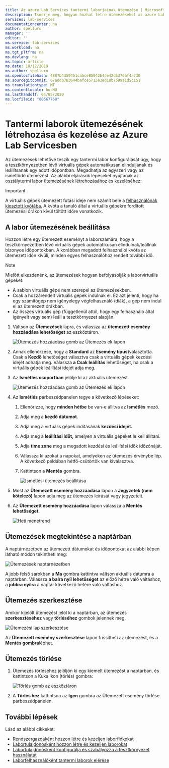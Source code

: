 ```yaml
---
title: Az azure Lab Services tantermi laborjainak ütemezése | Microsoft dokumentumok
description: Ismerje meg, hogyan hozhat létre ütemezéseket az azure Lab Services tantermi laborok számára, hogy a laborokban lévő virtuális gépek egy adott időpontban elinduljanak és állítsanak le.
services: lab-services
documentationcenter: na
author: spelluru
manager: ''
editor: ''
ms.service: lab-services
ms.workload: na
ms.tgt_pltfrm: na
ms.devlang: na
ms.topic: article
ms.date: 10/12/2019
ms.author: spelluru
ms.openlocfilehash: 4887b4359451ca5ce85042b4de42d5376bf4a730
ms.sourcegitcommit: 67addb783644bafce5713e3ed10b7599a1d5c151
ms.translationtype: MT
ms.contentlocale: hu-HU
ms.lasthandoff: 04/05/2020
ms.locfileid: "80667768"
---
```

# <a name="create-and-manage-schedules-for-classroom-labs-in-azure-lab-services"></a>Tantermi laborok ütemezésének létrehozása és kezelése az Azure Lab Servicesben 
Az ütemezések lehetővé teszik egy tantermi labor konfigurálását úgy, hogy a tesztkörnyezetben lévő virtuális gépek automatikusan elinduljanak és leállítsanak egy adott időpontban. Megadhatja az egyszeri vagy az ismétlődő ütemezést. Az alábbi eljárások lépéseket nyújtanak az osztálytermi labor ütemezésének létrehozásához és kezeléséhez: 

> [!IMPORTANT]
> A virtuális gépek ütemezett futási ideje nem számít bele a [felhasználónak kiosztott kvótába.](how-to-configure-student-usage.md#set-quotas-for-users) A kvóta a tanuló által a virtuális gépekre fordított ütemezési órákon kívül töltött időre vonatkozik. 

## <a name="set-a-schedule-for-the-lab"></a>A labor ütemezésének beállítása
Hozzon létre egy ütemezett eseményt a laborszámára, hogy a tesztkörnyezetben lévő virtuális gépek automatikusan elindulnak/leállnak bizonyos időpontokban. A korábban megadott felhasználói kvóta az ütemezett időn kívüli, minden egyes felhasználóhoz rendelt további idő. 

> [!NOTE]
> Mielőtt elkezdenénk, az ütemezések hogyan befolyásolják a laborvirtuális gépeket: 
>- A sablon virtuális gépe nem szerepel az ütemezésekben. 
>- Csak a hozzárendelt virtuális gépek indulnak el. Ez azt jelenti, hogy ha egy számítógép nem igényelegy végfelhasználó (diák), a gép nem indul el az ütemezett órákban. 
>- Az összes virtuális gép (függetlenül attól, hogy egy felhasználó által igényelt vagy sem) leáll a tesztkörnyezet alapján. 

1. Váltson az **Ütemezések** lapra, és válassza az **ütemezett esemény hozzáadása lehetőséget** az eszköztáron. 

    ![Ütemezés hozzáadása gomb az Ütemezés ek lapon](../media/how-to-create-schedules/add-schedule-button.png)
2. Annak ellenőrzése, hogy a **Standard** az **Esemény típust**választotta. Csak a **Kezdő** lehetőséget választva csak a virtuális gépek kezdési idejét adhatja meg. Válassza **a Csak leállítás** lehetőséget, ha csak a virtuális gépek leállítási idejét adja meg. 
7. Az **Ismétlés csoportban** jelölje ki az aktuális ütemezést. 

    ![Ütemezés hozzáadása gomb az Ütemezés ek lapon](../media/how-to-create-schedules/select-current-schedule.png)
5. Az **Ismétlés** párbeszédpanelen tegye a következő lépéseket:
    1. Ellenőrizze, hogy **minden hétbe** be van-e állítva az **Ismétlés** mező. 
    3. Adja meg a **kezdő dátumot**.
    4. Adja meg a virtuális gépek indításának **kezdési idejét.**
    5. Adja meg a **leállítási időt,** amelyen a virtuális gépeket le kell állítani. 
    6. Adja **time zone** meg a megadott kezdési és leállítási idők időzónáját. 
    2. Válassza ki azokat a napokat, amelyeken az ütemezés érvénybe lép. A következő példában hétfő-csütörtök van kiválasztva. 
    8. Kattintson a **Mentés** gombra. 

        ![Ismétlési ütemezés beállítása](../media/how-to-create-schedules/set-repeat-schedule.png)

3. Most az **Ütemezett esemény hozzáadása** lapon a **Jegyzetek (nem kötelező)** lapon adja meg az ütemezés leírását vagy jegyzeteit. 
4. Az **Ütemezett esemény hozzáadása** lapon válassza a **Mentés lehetőséget.** 

    ![Heti menetrend](../media/how-to-create-schedules/add-schedule-page-weekly.png)

## <a name="view-schedules-in-calendar"></a>Ütemezések megtekintése a naptárban
A naptárnézetben az ütemezett dátumokat és időpontokat az alábbi képen látható módon tekintheti meg:

![Ütemezések naptárnézetben](../media/how-to-create-schedules/schedules-calendar.png)

A jobb felső sarokban a **Ma** gombra kattintva váltson aktuális dátumra a naptárban. Válassza **a balra nyíl lehetőséget** az előző hétre való váltáshoz, a **jobbra nyílra** a naptár következő hetére való váltáshoz. 

## <a name="edit-a-schedule"></a>Ütemezés szerkesztése
Amikor kijelölt ütemezést jelöl ki a naptárban, az ütemezés **szerkesztéséhez** vagy **törléséhez** gombok jelennek meg. 

![Ütemezési lap szerkesztése](../media/how-to-create-schedules/schedule-edit-button.png)

Az **Ütemezett esemény szerkesztése** lapon frissítheti az ütemezést, és a **Mentés gombra**léphet. 

## <a name="delete-a-schedule"></a>Ütemezés törlése

1. Ütemezés törléséhez jelöljön ki egy kiemelt ütemezést a naptárban, és kattintson a Kuka ikon (törlés) gombra:

    ![Törlés gomb az eszköztáron](../media/how-to-create-schedules/schedule-delete-button.png)
2. A **Törlés hez** kattintson az **Igen** gombra az Ütemezett esemény törlése párbeszédpanelen. 



## <a name="next-steps"></a>További lépések
Lásd az alábbi cikkeket:

- [Rendszergazdaként hozzon létre és kezeljen laborfiókokat](how-to-manage-lab-accounts.md)
- [Labortulajdonosként hozzon létre és kezeljen laborokat](how-to-manage-classroom-labs.md)
- [Labortulajdonosként konfigurálja és szabályozza a tesztkörnyezet használatát](how-to-configure-student-usage.md)
- [Laborfelhasználóként tantermi laborok elérése](how-to-use-classroom-lab.md)
